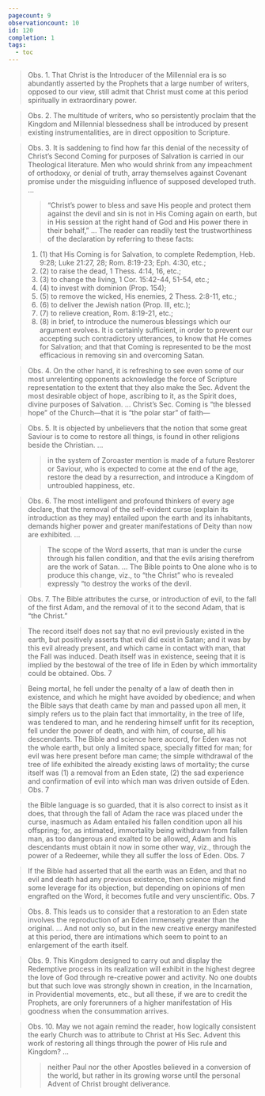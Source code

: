 ```yaml
---
pagecount: 9
observationcount: 10
id: 120
completion: 1
tags:
  - toc
---
```

>Obs. 1. That Christ is the Introducer of the Millennial era is so abundantly asserted by the Prophets that a large number of writers, opposed to our view, still admit that Christ must come at this period spiritually in extraordinary power.

>Obs. 2. The multitude of writers, who so persistently proclaim that the Kingdom and Millennial blessedness shall be introduced by present existing instrumentalities, are in direct opposition to Scripture.

>Obs. 3. It is saddening to find how far this denial of the necessity of Christ’s Second Coming for purposes of Salvation is carried in our Theological literature. Men who would shrink from any impeachment of orthodoxy, or denial of truth, array themselves against Covenant promise under the misguiding influence of supposed developed truth.
>...
>>“Christ’s power to bless and save His people and protect them against the devil and sin is not in His Coming again on earth, but in His session at the right hand of God and His power there in their behalf,”
>...
>The reader can readily test the trustworthiness of the declaration by referring to these facts: 
>1. (1) that His Coming is for Salvation, to complete Redemption, Heb. 9:28; Luke 21:27, 28; Rom. 8:19-23; Eph. 4:30, etc.; 
>2. (2) to raise the dead, 1 Thess. 4:14, 16, etc.; 
>3. (3) to change the living, 1 Cor. 15:42-44, 51-54, etc.; 
>4. (4) to invest with dominion (Prop. 154); 
>5. (5) to remove the wicked, His enemies, 2 Thess. 2:8-11, etc.; 
>6. (6) to deliver the Jewish nation (Prop. Ill, etc.); 
>7. (7) to relieve creation, Rom. 8:19-21, etc.; 
>8. (8) in brief, to introduce the numerous blessings which our argument evolves.
>It is certainly sufficient, in order to prevent our accepting such contradictory utterances, to know that He comes for Salvation; and that that Coming is represented to be the most efficacious in removing sin and overcoming Satan.

>Obs. 4. On the other hand, it is refreshing to see even some of our most unrelenting opponents acknowledge the force of Scripture representation to the extent that they also make the Sec. Advent the most desirable object of hope, ascribing to it, as the Spirit does, divine purposes of Salvation.
>...
>Christ’s Sec. Coming is “the blessed hope” of the Church—that it is “the polar star” of faith—

>Obs. 5. It is objected by unbelievers that the notion that some great Saviour is to come to restore all things, is found in other religions beside the Christian.
>...
>>in the system of Zoroaster mention is made of a future Restorer or Saviour, who is expected to come at the end of the age, restore the dead by a resurrection, and introduce a Kingdom of untroubled happiness, etc.

>Obs. 6. The most intelligent and profound thinkers of every age declare, that the removal of the self-evident curse (explain its introduction as they may) entailed upon the earth and its inhabitants, demands higher power and greater manifestations of Deity than now are exhibited.
>...
>>The scope of the Word asserts, that man is under the curse through his fallen condition, and that the evils arising therefrom are the work of Satan.
>>...
>>The Bible points to One alone who is to produce this change, viz., to “the Christ” who is revealed expressly “to destroy the works of the devil.

>Obs. 7. The Bible attributes the curse, or introduction of evil, to the fall of the first Adam, and the removal of it to the second Adam, that is “the Christ.”

>The record itself does not say that no evil previously existed in the earth, but positively asserts that evil did exist in Satan; and it was by this evil already present, and which came in contact with man, that the Fall was induced. Death itself was in existence, seeing that it is implied by the bestowal of the tree of life in Eden by which immortality could be obtained.
>Obs. 7

>Being mortal, he fell under the penalty of a law of death then in existence, and which he might have avoided by obedience; and when the Bible says that death came by man and passed upon all men, it simply refers us to the plain fact that immortality, in the tree of life, was tendered to man, and he rendering himself unfit for its reception, fell under the power of death, and with him, of course, all his descendants. The Bible and science here accord, for Eden was not the whole earth, but only a limited space, specially fitted for man; for evil was here present before man came; the simple withdrawal of the tree of life exhibited the already existing laws of mortality; the curse itself was (1) a removal from an Eden state, (2) the sad experience and confirmation of evil into which man was driven outside of Eden.
>Obs. 7

>the Bible language is so guarded, that it is also correct to insist as it does, that through the fall of Adam the race was placed under the curse, inasmuch as Adam entailed his fallen condition upon all his offspring; for, as intimated, immortality being withdrawn from fallen man, as too dangerous and exalted to be allowed, Adam and his descendants must obtain it now in some other way, viz., through the power of a Redeemer, while they all suffer the loss of Eden.
>Obs. 7

>If the Bible had asserted that all the earth was an Eden, and that no evil and death had any previous existence, then science might find some leverage for its objection, but depending on opinions of men engrafted on the Word, it becomes futile and very unscientific.
>Obs. 7

>Obs. 8. This leads us to consider that a restoration to an Eden state involves the reproduction of an Eden immensely greater than the original.
>...
>And not only so, but in the new creative energy manifested at this period, there are intimations which seem to point to an enlargement of the earth itself.

>Obs. 9. This Kingdom designed to carry out and display the Redemptive process in its realization will exhibit in the highest degree the love of God through re-creative power and activity. No one doubts but that such love was strongly shown in creation, in the Incarnation, in Providential movements, etc., but all these, if we are to credit the Prophets, are only forerunners of a higher manifestation of His goodness when the consummation arrives.

>Obs. 10. May we not again remind the reader, how logically consistent the early Church was to attribute to Christ at His Sec. Advent this work of restoring all things through the power of His rule and Kingdom?
>...
>>neither Paul nor the other Apostles believed in a conversion of the world, but rather in its growing worse until the personal Advent of Christ brought deliverance.






